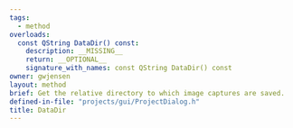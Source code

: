 ```yaml
---
tags:
  - method
overloads:
  const QString DataDir() const:
    description: __MISSING__
    return: __OPTIONAL__
    signature_with_names: const QString DataDir() const
owner: gwjensen
layout: method
brief: Get the relative directory to which image captures are saved.
defined-in-file: "projects/gui/ProjectDialog.h"
title: DataDir
---
```

